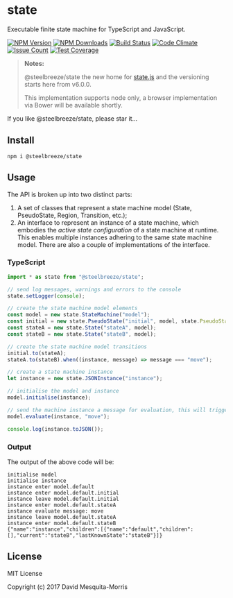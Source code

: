 # state
Executable finite state machine for TypeScript and JavaScript.

[![NPM Version][npm-image]][npm-url]
[![NPM Downloads][downloads-image]][npm-url]
[![Build Status](https://travis-ci.org/steelbreeze/state.svg?branch=master)](https://travis-ci.org/steelbreeze/state)
[![Code Climate](https://codeclimate.com/github/steelbreeze/state/badges/gpa.svg)](https://codeclimate.com/github/steelbreeze/state)
[![Issue Count](https://codeclimate.com/github/steelbreeze/state/badges/issue_count.svg)](https://codeclimate.com/github/steelbreeze/state)
[![Test Coverage](https://codeclimate.com/github/steelbreeze/state/badges/coverage.svg)](https://codeclimate.com/github/steelbreeze/state/coverage)


> **Notes:**
>
>@steelbreeze/state the new home for [state.js](https://github.com/steelbreeze/state.js) and the versioning starts here from v6.0.0.
>
>This implementation supports node only, a browser implementation via Bower will be available shortly. 

If you like @steelbreeze/state, please star it...

## Install
```shell
npm i @steelbreeze/state
```

## Usage
The API is broken up into two distinct parts:
1. A set of classes that represent a state machine model (State, PseudoState, Region, Transition, etc.);
2. An interface to represent an instance of a state machine, which embodies the *active state configuration* of a state machine at runtime. This enables multiple instances adhering to the same state machine model. There are also a couple of implementations of the interface. 

### TypeScript
```typescript
import * as state from "@steelbreeze/state";

// send log messages, warnings and errors to the console
state.setLogger(console);

// create the state machine model elements
const model = new state.StateMachine("model");
const initial = new state.PseudoState("initial", model, state.PseudoStateKind.Initial);
const stateA = new state.State("stateA", model);
const stateB = new state.State("stateB", model);

// create the state machine model transitions
initial.to(stateA);
stateA.to(stateB).when((instance, message) => message === "move");

// create a state machine instance
let instance = new state.JSONInstance("instance");

// initialise the model and instance
model.initialise(instance);

// send the machine instance a message for evaluation, this will trigger the transition from stateA to stateB
model.evaluate(instance, "move");

console.log(instance.toJSON());
```
### Output
The output of the above code will be:
```shell
initialise model
initialise instance
instance enter model.default
instance enter model.default.initial
instance leave model.default.initial
instance enter model.default.stateA
instance evaluate message: move
instance leave model.default.stateA
instance enter model.default.stateB
{"name":"instance","children":[{"name":"default","children":[],"current":"stateB","lastKnownState":"stateB"}]}
```

## License
MIT License

Copyright (c) 2017 David Mesquita-Morris

[npm-image]: https://img.shields.io/npm/v/@steelbreeze/state.svg
[npm-url]:       https://www.npmjs.com/package/@steelbreeze/state
[downloads-image]: https://img.shields.io/npm/dm/@steelbreeze/state.svg
